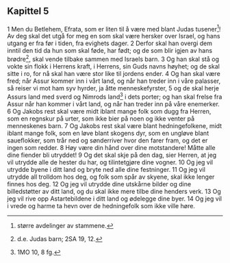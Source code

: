## Kapittel 5

1 Men du Betlehem, Efrata, som er liten til å være med blant Judas tusener[^1]! Av deg skal det utgå for meg en som skal være hersker over Israel, og hans utgang er fra før i tiden, fra evighets dager.
2 Derfor skal han overgi dem inntil den tid da hun som skal føde, har født; og de som blir igjen av hans brødre[^2], skal vende tilbake sammen med Israels barn.
3 Og han skal stå og vokte sin flokk i Herrens kraft, i Herrens, sin Guds navns høyhet; og de skal sitte i ro, for nå skal han være stor like til jordens ender.
4 Og han skal være fred; når Assur kommer inn i vårt land, og når han treder inn i våre palasser, så reiser vi mot ham syv hyrder, ja åtte menneskefyrster,
5 og de skal herje Assurs land med sverd og Nimrods land[^3] i dets porter; og han skal frelse fra Assur når han kommer i vårt land, og når han treder inn på våre enemerker.
6 Og Jakobs rest skal være midt iblant mange folk som dugg fra Herren, som en regnskur på urter, som ikke bier på noen og ikke venter på menneskenes barn.
7 Og Jakobs rest skal være blant hedningefolkene, midt iblant mange folk, som en løve blant skogens dyr, som en ungløve blant saueflokker, som trår ned og sønderriver hvor den farer fram, og det er ingen som redder.
8 Høy være din hånd over dine motstandere! Måtte alle dine fiender bli utryddet!
9 Og det skal skje på den dag, sier Herren, at jeg vil utrydde alle de hester du har, og tilintetgjøre dine vogner.
10 Og jeg vil utrydde byene i ditt land og bryte ned alle dine festninger.
11 Og jeg vil utrydde all trolldom hos deg, og folk som spår av skyene, skal ikke lenger finnes hos deg.
12 Og jeg vil utrydde dine utskårne bilder og dine billedstøtter av ditt land, og du skal ikke mere tilbe dine henders verk.
13 Og jeg vil rive opp Astartebildene i ditt land og ødelegge dine byer.
14 Og jeg vil i vrede og harme ta hevn over de hedningefolk som ikke ville høre.

[^1]:  større avdelinger av stammene.
[^2]:  d.e. Judas barn; 2SA 19, 12.
[^3]:  1MO 10, 8 fg.
